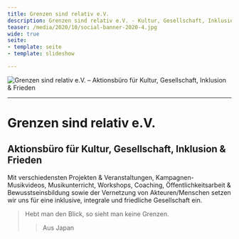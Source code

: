 ```yaml
---
title: Grenzen sind relativ e.V.
description: Grenzen sind relativ e.V. - Kultur, Gesellschaft, Inklusion & Frieden
teaser: /media/2020/10/social-banner-2020-4.jpg
wide: true
seite:
- template: seite
- template: slideshow

---
```



![Grenzen sind relativ e.V. – Aktionsbüro für Kultur, Gesellschaft, Inklusion & Frieden](/media/2020/10/social-banner-2020-4.jpg)

---

# Grenzen sind relativ e.V.

## Aktionsbüro für Kultur, Gesellschaft, Inklusion & Frieden

Mit verschiedensten Projekten & Veranstaltungen, Kampagnen-Musikvideos, Musikunterricht, Workshops, Coaching, Öffentlichkeitsarbeit & Bewusstseinsbildung sowie der Vernetzung von Akteuren/Menschen setzen wir uns für eine inklusive, integrale und friedliche Gesellschaft ein.

> Hebt man den Blick, so sieht man keine Grenzen.
>> Aus Japan

<slideshow class="wide" name="startseite-aktivitaeten"></slideshow>

<video-gallery name="startseite-video-galerie"></video-galerie>

